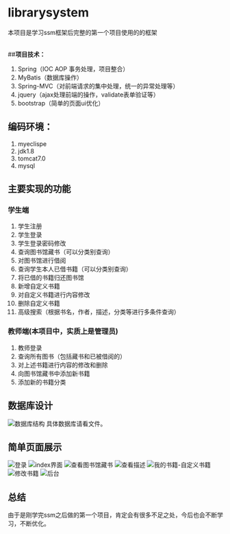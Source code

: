 ﻿<h1>librarysystem</h1>
本项目是学习ssm框架后完整的第一个项目使用的的框架<br/><br/>

##**项目技术：**
 1. Spring（IOC  AOP 事务处理，项目整合）
 2. MyBatis（数据库操作）
 3. Spring-MVC（对前端请求的集中处理，统一的异常处理等）
 4. jquery（ajax处理前端的操作，validate表单验证等）
 5. bootstrap（简单的页面ui优化）



## **编码环境：**

 1. myeclispe 
 2. jdk1.8
 3. tomcat7.0
 4. mysql
 

## **主要实现的功能**

### 学生端

 1. 学生注册
 2. 学生登录
 3. 学生登录密码修改
 4. 查询图书馆藏书（可以分类别查询）
 5. 对图书馆进行借阅
 6. 查询学生本人已借书籍（可以分类别查询）
 7. 将已借的书籍归还图书馆
 8. 新增自定义书籍
 9. 对自定义书籍进行内容修改
 10. 删除自定义书籍
 11. 高级搜索（根据书名，作者，描述，分类等进行多条件查询）

### 教师端(本项目中，实质上是管理员)

 1. 教师登录
 2. 查询所有图书（包括藏书和已被借阅的）
 3. 对上述书籍进行内容的修改和删除
 4. 向图书馆藏书中添加新书籍
 5. 添加新的书籍分类

## **数据库设计**
![数据库结构](https://i.loli.net/2019/02/18/5c6a70744de72.jpg)
  具体数据库请看文件。
  
## **简单页面展示**
![登录](https://i.loli.net/2019/02/18/5c6a755200ab7.jpg )
![index界面](https://i.loli.net/2019/02/18/5c6a7551f1c2c.jpg)
![查看图书馆藏书](https://i.loli.net/2019/02/18/5c6a75521df6b.jpg)
![查看描述](https://i.loli.net/2019/02/18/5c6a755215604.jpg)
![我的书籍-自定义书籍](https://i.loli.net/2019/02/18/5c6a755217adf.jpg)
![修改书籍](https://i.loli.net/2019/02/18/5c6a75521119a.jpg)
![后台](https://i.loli.net/2019/02/18/5c6a7551edb70.jpg)

## **总结**

由于是刚学完ssm之后做的第一个项目，肯定会有很多不足之处，今后也会不断学习，不断优化。



